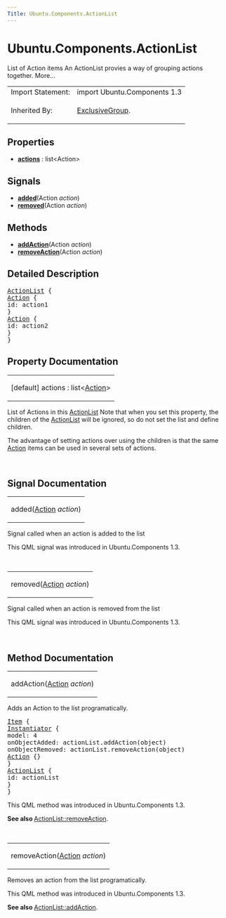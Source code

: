 ```yaml
---
Title: Ubuntu.Components.ActionList
---
```


# Ubuntu.Components.ActionList

<span class="subtitle"></span>
<!-- $$$ActionList-brief -->
<p>List of Action items An ActionList provies a way of grouping actions together. More...</p>
<!-- @@@ActionList -->
<table class="alignedsummary">
<tr><td class="memItemLeft rightAlign topAlign"> Import Statement:</td><td class="memItemRight bottomAlign"> import Ubuntu.Components 1.3</td></tr><tr><td class="memItemLeft rightAlign topAlign"> Inherited By:</td><td class="memItemRight bottomAlign"> <p><a href="Ubuntu.Components.ExclusiveGroup.md">ExclusiveGroup</a>.</p>
</td></tr></table><ul>
</ul>
<h2 id="properties">Properties</h2>
<ul>
<li class="fn"><b><b><a href="#actions-prop">actions</a></b></b> : list&lt;Action&gt;</li>
</ul>
<h2 id="signals">Signals</h2>
<ul>
<li class="fn"><b><b><a href="#added-signal">added</a></b></b>(Action <i>action</i>)</li>
<li class="fn"><b><b><a href="#removed-signal">removed</a></b></b>(Action <i>action</i>)</li>
</ul>
<h2 id="methods">Methods</h2>
<ul>
<li class="fn"><b><b><a href="#addAction-method">addAction</a></b></b>(Action <i>action</i>)</li>
<li class="fn"><b><b><a href="#removeAction-method">removeAction</a></b></b>(Action <i>action</i>)</li>
</ul>
<!-- $$$ActionList-description -->
<h2 id="details">Detailed Description</h2>
</p>
<pre class="qml"><span class="type"><a href="index.html">ActionList</a></span> {
<span class="type"><a href="Ubuntu.Components.Action.md">Action</a></span> {
<span class="name">id</span>: <span class="name">action1</span>
}
<span class="type"><a href="Ubuntu.Components.Action.md">Action</a></span> {
<span class="name">id</span>: <span class="name">action2</span>
}
}</pre>
<!-- @@@ActionList -->
<h2>Property Documentation</h2>
<!-- $$$actions -->
<table class="qmlname"><tr valign="top" id="actions-prop"><td class="tblQmlPropNode"><p><span class="qmldefault">[default] </span><span class="name">actions</span> : <span class="type">list</span>&lt;<span class="type"><a href="Ubuntu.Components.Action.md">Action</a></span>&gt;</p></td></tr></table><p>List of Actions in this <a href="index.html">ActionList</a> Note that when you set this property, the children of the <a href="index.html">ActionList</a> will be ignored, so do not set the list and define children.</p>
<p>The advantage of setting actions over using the children is that the same <a href="Ubuntu.Components.Action.md">Action</a> items can be used in several sets of actions.</p>
<!-- @@@actions -->
<br/>
<h2>Signal Documentation</h2>
<!-- $$$added -->
<table class="qmlname"><tr valign="top" id="added-signal"><td class="tblQmlFuncNode"><p><span class="name">added</span>(<span class="type"><a href="Ubuntu.Components.Action.md">Action</a></span><i> action</i>)</p></td></tr></table><p>Signal called when an action is added to the list</p>
<p>This QML signal was introduced in  Ubuntu.Components 1.3.</p>
<!-- @@@added -->
<br/>
<!-- $$$removed -->
<table class="qmlname"><tr valign="top" id="removed-signal"><td class="tblQmlFuncNode"><p><span class="name">removed</span>(<span class="type"><a href="Ubuntu.Components.Action.md">Action</a></span><i> action</i>)</p></td></tr></table><p>Signal called when an action is removed from the list</p>
<p>This QML signal was introduced in  Ubuntu.Components 1.3.</p>
<!-- @@@removed -->
<br/>
<h2>Method Documentation</h2>
<!-- $$$addAction -->
<table class="qmlname"><tr valign="top" id="addAction-method"><td class="tblQmlFuncNode"><p><span class="name">addAction</span>(<span class="type"><a href="Ubuntu.Components.Action.md">Action</a></span><i> action</i>)</p></td></tr></table><p>Adds an Action to the list programatically.</p>
<pre class="qml"><span class="type"><a href="QtQuick.Item.md">Item</a></span> {
<span class="type"><a href="QtQml.Instantiator.md">Instantiator</a></span> {
<span class="name">model</span>: <span class="number">4</span>
<span class="name">onObjectAdded</span>: <span class="name">actionList</span>.<span class="name">addAction</span>(<span class="name">object</span>)
<span class="name">onObjectRemoved</span>: <span class="name">actionList</span>.<span class="name">removeAction</span>(<span class="name">object</span>)
<span class="type"><a href="Ubuntu.Components.Action.md">Action</a></span> {}
}
<span class="type"><a href="index.html">ActionList</a></span> {
<span class="name">id</span>: <span class="name">actionList</span>
}
}</pre>
<p>This QML method was introduced in  Ubuntu.Components 1.3.</p>
<p><b>See also </b><a href="#removeAction-method">ActionList::removeAction</a>.</p>
<!-- @@@addAction -->
<br/>
<!-- $$$removeAction -->
<table class="qmlname"><tr valign="top" id="removeAction-method"><td class="tblQmlFuncNode"><p><span class="name">removeAction</span>(<span class="type"><a href="Ubuntu.Components.Action.md">Action</a></span><i> action</i>)</p></td></tr></table><p>Removes an action from the list programatically.</p>
<p>This QML method was introduced in  Ubuntu.Components 1.3.</p>
<p><b>See also </b><a href="#addAction-method">ActionList::addAction</a>.</p>
<!-- @@@removeAction -->
<br/>

